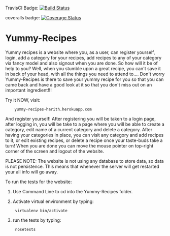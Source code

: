 TravisCI Badge: [![Build Status](https://travis-ci.org/HarithJ/Yummy-Recipes-Ch3.svg?branch=nosetests)](https://travis-ci.org/HarithJ/Yummy-Recipes-Ch3)

coveralls badge: [![Coverage Status](https://coveralls.io/repos/github/HarithJ/Yummy-Recipes-Ch3/badge.svg?branch=nosetests)](https://coveralls.io/github/HarithJ/Yummy-Recipes-Ch3?branch=nosetests)


# Yummy-Recipes

Yummy recipes is a website where you, as a user, can register yourself, login, add a category for your recipes, add recipes to any of your category via fancy model and also signout when you are done. So how will it be of help to you? Well, when you stumble upon a great recipe, you can't save it in back of your head, with all the things you need to attend to.... Don't worry Yummy-Recipes is there to save your yummy recipe for you so that you can came back and have a good look at it so that you don't miss out on an important ingredient!!!

Try it NOW, visit:

        yummy-recipes-harith.herokuapp.com
        
And register yourself! After registering you will be taken to a login page, after logging in, you will be take to a page where you will be able to create a category, edit name of a current category and delete a category. After having your categories in place, you can visit any category and add recipes to it, or edit existing recipes, or delete a recipe once your taste-buds take a turn! When you are done you can move the mouse pointer on top-right corner of the screen and logout of the website.

PLEASE NOTE: The website is not using any database to store data, so data is not persistence. This means that whenever the server will get restarted your all info will go away.


To run the tests for the website:

1. Use Command Line to cd into the Yummy-Recipes folder.

2. Activate virtual environment by typing:

        virtualenv bin/activate
        
3. run the tests by typing:

        nosetests
        
